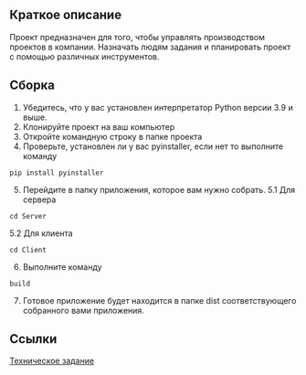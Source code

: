 ## Краткое описание
Проект предназначен для того, чтобы управлять производством проектов в компании. Назначать людям задания и планировать проект с помощью различных инструментов.

## Сборка
1. Убедитесь, что у вас установлен интерпретатор Python версии 3.9 и выше.
2. Клонируйте проект на ваш компьютер
3. Откройте командную строку в папке проекта
4. Проверьте, установлен ли у вас pyinstaller, если нет то выполните команду
```
pip install pyinstaller
```
5. Перейдите в папку приложения, которое вам нужно собрать.
5.1 Для сервера
```
cd Server
```
5.2 Для клиента
```
cd Client
```
6. Выполните команду
```
build
```
7. Готовое приложение будет находится в папке dist соответствующего собранного вами приложения.

## Ccылки
[Техническое задание](https://drive.google.com/file/d/1228ewiIHi2A2qkSbr0gXxEK064GIZFSH/view)
